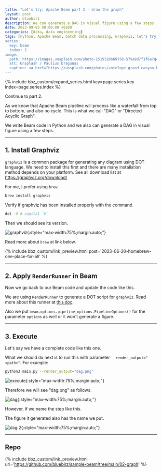 ```yaml
---
title: "Let's try: Apache Beam part 2 - draw the graph"
layout: post
author: bluebirz
description: We can generate a DAG in visual figure using a few steps.
date: 2023-09-03 00:00:00 +0200
categories: [data, data engineering]
tags: [Python, Apache Beam, batch data processing, Graphviz, let's try]
series:
  key: beam
  index: 2
image:
  path: https://images.unsplash.com/photo-1519320669750-579a8d7f1f6a?q=80&w=1959&auto=format&fit=crop&ixlib=rb-4.0.3&ixid=M3wxMjA3fDB8MHxwaG90by1wYWdlfHx8fGVufDB8fHx8fA%3D%3D
  alt: Unsplash / Paulius Dragunas
  caption: <a href="https://unsplash.com/photos/antelope-grand-canyon-M2UXVaLlfds">Unsplash / Paulius Dragunas</a>
---
```


{% include bbz_custom/expand_series.html key=page.series.key index=page.series.index %}

Continue to part 2.

As we know that Apache Beam pipeline will process like a waterfall from top to bottom, and also no cycle. This is what we call "DAG" or "Directed Acyclic Graph".

We write Beam code in Python and we also can generate a DAG in visual figure using a few steps.

---

## 1. Install Graphviz

`graphviz` is a common package for generating any diagram using DOT language. We need to install this first and there are many installation method depends on your platform. See all download list at <https://graphviz.org/download/>

For me, I prefer using `brew`.

```sh
brew install graphviz
```

Verify if graphviz has been installed properly with the command.

```sh
dot -V # capital `V`
```

Then we should see its version.

![graphviz](https://bluebirzdotnet.s3.ap-southeast-1.amazonaws.com/beam/p2/01-dot-v.png){:style="max-width:75%;margin:auto;"}

Read more about `brew` at link below.

{% include bbz_custom/link_preview.html post='2023-06-20-homebrew-one-place-for-all' %}

---

## 2. Apply `RenderRunner` in Beam

Now we go back to our Beam code and update the code like this.

<script src="https://gist.github.com/bluebirz/c77aa2a47e3e782959bcab4b0d34a7d4.js?file=02-render.py"></script>

We are using `RenderRunner` to generate a DOT script for `graphviz`. Read more about this runner at [this doc](https://beam.apache.org/releases/pydoc/2.48.0/apache_beam.runners.render.html).

Also we put `beam.options.pipeline_options.PipelineOptions()` for the parameter `options` as well or it won't generate a figure.

---

## 3. Execute

Let's say we have a complete code like this one.

<script src="https://gist.github.com/bluebirz/c77aa2a47e3e782959bcab4b0d34a7d4.js?file=02-render-sample.py"></script>

What we should do next is to run this with parameter `--render_output="<path>"`. For example:

```sh
python3 main.py --render_output="dag.png"
```

![execute](https://bluebirzdotnet.s3.ap-southeast-1.amazonaws.com/beam/p2/02-renderrunner.png){:style="max-width:75%;margin:auto;"}

Therefore we will see "dag.png" as follows.

![dag](https://bluebirzdotnet.s3.ap-southeast-1.amazonaws.com/beam/p2/03-dag_default.png){:style="max-width:75%;margin:auto;"}

However, if we name the step like this.

<script src="https://gist.github.com/bluebirz/c77aa2a47e3e782959bcab4b0d34a7d4.js?file=02-render-sample-step-name.py"></script>

The figure it generated also has the name we put.

![dag 2](https://bluebirzdotnet.s3.ap-southeast-1.amazonaws.com/beam/p2/04-dag_name.png){:style="max-width:75%;margin:auto;"}

---

## Repo

{% include bbz_custom/link_preview.html url='<https://github.com/bluebirz/sample-beam/tree/main/02-graph>' %}
